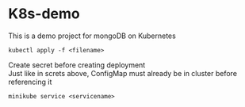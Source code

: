 # K8s-demo

This is a demo project for mongoDB on Kubernetes

```
kubectl apply -f <filename>
```
Create secret before creating deployment <br>
Just like in screts above, ConfigMap must already be in cluster before referencing it 
```
minikube service <servicename>
```
